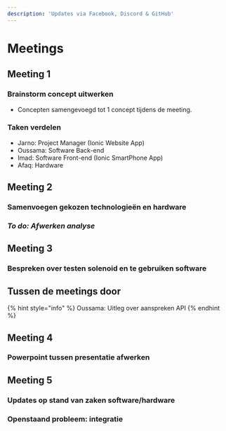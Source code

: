 ```yaml
---
description: 'Updates via Facebook, Discord & GitHub'
---
```


# Meetings

## Meeting 1

### Brainstorm concept uitwerken

* Concepten samengevoegd tot 1 concept tijdens de meeting.

### Taken verdelen

* Jarno: Project Manager \(Ionic Website App\)
* Oussama: Software Back-end
* Imad: Software Front-end \(Ionic SmartPhone App\)
* Afaq: Hardware

## Meeting 2

### Samenvoegen gekozen technologieën en hardware

### _**To do: Afwerken analyse**_

## Meeting 3

### Bespreken over testen solenoid en te gebruiken software

## Tussen de meetings door

{% hint style="info" %}
Oussama: Uitleg over aanspreken API
{% endhint %}

## Meeting 4

### Powerpoint tussen presentatie afwerken

## Meeting 5

### Updates op stand van zaken software/hardware

### Openstaand probleem: integratie

